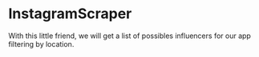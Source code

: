 # InstagramScraper
With this little friend, we will get a list of possibles influencers for our app filtering by location.
